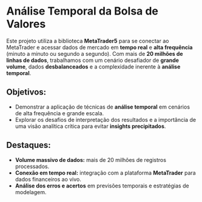 # Análise Temporal da Bolsa de Valores  

Este projeto utiliza a biblioteca **MetaTrader5** para se conectar ao MetaTrader e acessar dados de mercado em **tempo real** e **alta frequência** (minuto a minuto ou segundo a segundo). Com mais de **20 milhões de linhas de dados**, trabalhamos com um cenário desafiador de **grande volume**, dados **desbalanceados** e a complexidade inerente à **análise temporal**.

## Objetivos:
- Demonstrar a aplicação de técnicas de **análise temporal** em cenários de alta frequência e grande escala.  
- Explorar os desafios de interpretação dos resultados e a importância de uma visão analítica crítica para evitar **insights precipitados**.

## Destaques:
- **Volume massivo de dados:** mais de 20 milhões de registros processados.  
- **Conexão em tempo real:** integração com a plataforma **MetaTrader** para dados financeiros ao vivo.  
- **Análise dos erros e acertos** em previsões temporais e estratégias de modelagem.
